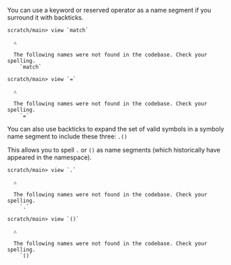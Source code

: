 You can use a keyword or reserved operator as a name segment if you surround it with backticks.

``` ucm
scratch/main> view `match`

  ⚠️
  
  The following names were not found in the codebase. Check your spelling.
    `match`

scratch/main> view `=`

  ⚠️
  
  The following names were not found in the codebase. Check your spelling.
    `=`

```

You can also use backticks to expand the set of valid symbols in a symboly name segment to include these three: `.()`

This allows you to spell `.` or `()` as name segments (which historically have appeared in the namespace).

``` ucm
scratch/main> view `.`

  ⚠️
  
  The following names were not found in the codebase. Check your spelling.
    `.`

scratch/main> view `()`

  ⚠️
  
  The following names were not found in the codebase. Check your spelling.
    `()`

```
